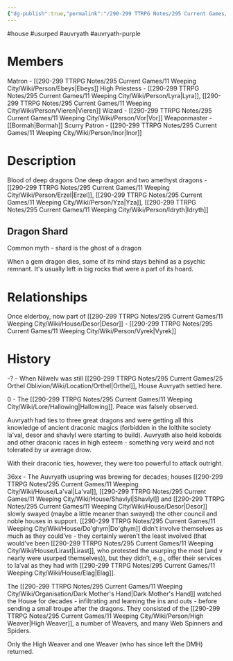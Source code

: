 ```yaml
---
{"dg-publish":true,"permalink":"/290-299 TTRPG Notes/295 Current Games/11 Weeping City/Wiki/House/Auvryath/"}
---
```



#house #usurped #auvryath #auvryath-purple 

# Members

Matron - [[290-299 TTRPG Notes/295 Current Games/11 Weeping City/Wiki/Person/Ebeys\|Ebeys]]
High Priestess - [[290-299 TTRPG Notes/295 Current Games/11 Weeping City/Wiki/Person/Lyra\|Lyra]], [[290-299 TTRPG Notes/295 Current Games/11 Weeping City/Wiki/Person/Vieren\|Vieren]]
Wizard - [[290-299 TTRPG Notes/295 Current Games/11 Weeping City/Wiki/Person/Vor\|Vor]]
Weaponmaster - [[Bormah\|Bormah]] Scurry
Patron - [[290-299 TTRPG Notes/295 Current Games/11 Weeping City/Wiki/Person/Inor\|Inor]]

# Description

Blood of deep dragons
One deep dragon and two amethyst dragons - [[290-299 TTRPG Notes/295 Current Games/11 Weeping City/Wiki/Person/Erzel\|Erzel]], [[290-299 TTRPG Notes/295 Current Games/11 Weeping City/Wiki/Person/Yza\|Yza]], [[290-299 TTRPG Notes/295 Current Games/11 Weeping City/Wiki/Person/Idryth\|Idryth]]

## Dragon Shard

Common myth - shard is the ghost of a dragon

When a gem dragon dies, some of its mind stays behind as a psychic remnant.
It's usually left in big rocks that were a part of its hoard.



# Relationships

Once elderboy, now part of [[290-299 TTRPG Notes/295 Current Games/11 Weeping City/Wiki/House/Desor\|Desor]] - [[290-299 TTRPG Notes/295 Current Games/11 Weeping City/Wiki/Person/Vyrek\|Vyrek]]



# History

-? - When Nilwelv was still [[290-299 TTRPG Notes/295 Current Games/25 Orthel Oblivion/Wiki/Location/Orthel\|Orthel]], House Auvryath settled here.

0 - The [[290-299 TTRPG Notes/295 Current Games/11 Weeping City/Wiki/Lore/Hallowing\|Hallowing]]. 
Peace was falsely observed.

Auvryath had ties to three great dragons and were getting all this knowledge of ancient draconic magics (forbidden in the lolthite society la'val, desor and shavlyl were starting to build).
Auvryath also held kobolds and other draconic races in high esteem - something very weird and not tolerated by ur average drow.

With their draconic ties, however, they were too powerful to attack outright.

36xx - The Auvryath usupring was brewing for decades; houses [[290-299 TTRPG Notes/295 Current Games/11 Weeping City/Wiki/House/La'val\|La'val]], [[290-299 TTRPG Notes/295 Current Games/11 Weeping City/Wiki/House/Shavlyl\|Shavlyl]] and [[290-299 TTRPG Notes/295 Current Games/11 Weeping City/Wiki/House/Desor\|Desor]] slowly swayed (maybe a little meaner than swayed) the other council and noble houses in support. 
[[290-299 TTRPG Notes/295 Current Games/11 Weeping City/Wiki/House/Do'ghym\|Do'ghym]] didn’t involve themselves as much as they could’ve - they certainly weren’t the least involved (that would’ve been [[290-299 TTRPG Notes/295 Current Games/11 Weeping City/Wiki/House/Lirast\|Lirast]], who protested the usurping the most (and v nearly were usurped themselves)), but they didn’t, e.g., offer their services to la’val as they had with [[290-299 TTRPG Notes/295 Current Games/11 Weeping City/Wiki/House/Elag\|Elag]]. 

The [[290-299 TTRPG Notes/295 Current Games/11 Weeping City/Wiki/Organisation/Dark Mother's Hand\|Dark Mother's Hand]] watched the House for decades - infiltrating and learning the ins and outs - before sending a small troupe after the dragons.
They consisted of the [[290-299 TTRPG Notes/295 Current Games/11 Weeping City/Wiki/Person/High Weaver\|High Weaver]], a number of Weavers, and many Web Spinners and Spiders.

Only the High Weaver and one Weaver (who has since left the DMH) returned.
